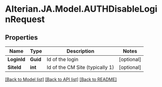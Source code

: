 # Alterian.JA.Model.AUTHDisableLoginRequest

## Properties

Name | Type | Description | Notes
------------ | ------------- | ------------- | -------------
**LoginId** | **Guid** | Id of the login | [optional] 
**SiteId** | **int** | Id of the CM Site (typically 1) | [optional] 

[[Back to Model list]](../README.md#documentation-for-models) [[Back to API list]](../README.md#documentation-for-api-endpoints) [[Back to README]](../README.md)

